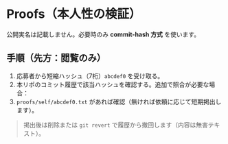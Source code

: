 # Proofs（本人性の検証）

公開実名は記載しません。必要時のみ **commit-hash 方式** を使います。

## 手順（先方：閲覧のみ）
1. 応募者から短縮ハッシュ（7桁）`abcdef0` を受け取る。
2. 本リポのコミット履歴で該当ハッシュを確認する。追加で照合が必要な場合：
3. `proofs/self/abcdef0.txt` があれば確認（無ければ依頼に応じて短期掲出します）。

> 掲出後は削除または `git revert` で履歴から撤回します（内容は無害テキスト）。
